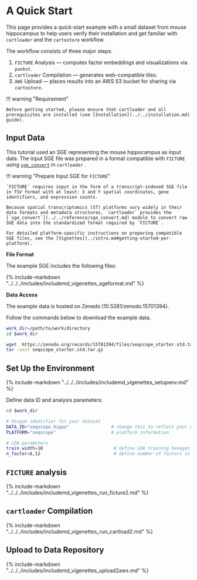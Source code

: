 
# A Quick Start

This page provides a quick-start example with a small dataset from mouse hippocampus to help users verify their installation and get familiar with `cartloader` and the `cartostore` workflow.

The workflow consists of three major steps:

1.	`FICTURE` Analysis — computes factor embeddings and visualizations via `punkst`.
2.	`cartloader` Compilation — generates web-compatible tiles.
3.	`AWS` Upload — places results into an AWS S3 bucket for sharing via `cartostore`.


!!! warning "Requirement"

    Before getting started, please ensure that cartloader and all prerequisites are installed (see [Installation](../../installation.md) guide).

## Input Data

This tutorial used an SGE representing the mouse hippocampus as input data. The input SGE file was prepared in a format compatible with `FICTURE` using [`sge_convert`](../../reference/sge_convert.md) in `cartloader` .

!!! warning "Prepare Input SGE for `FICTURE`"

    `FICTURE` requires input in the form of a transcript-indexed SGE file in TSV format with at least: X and Y spatial coordinates, gene identifiers, and expression counts. 
    
    Because spatial transcriptomics (ST) platforms vary widely in their data formats and metadata structures, `cartloader` provides the [`sge_convert`](../../reference/sge_convert.md) module to convert raw SGE data into the standardized format required by `FICTURE`.
    
    For detailed platform-specific instructions on preparing compatible SGE files, see the [Vignettes](../intro.md#getting-started-per-platform).

**File Format**

The example SGE includes the following files:

{%
  include-markdown "../../../includes/includemd_vigenettes_sgeformat.md"
%}

**Data Access**

The example data is hosted on Zenedo (10.5281/zenodo.15701394).

Follow the commands below to download the example data.

```bash
work_dir=/path/to/work/directory
cd $work_dir

wget  https://zenodo.org/records/15701394/files/seqscope_starter.std.tar.gz
tar -zxvf seqscope_starter.std.tar.gz
```

## Set Up the Environment

{%
  include-markdown "../../../includes/includemd_vigenettes_setupenv.md"
%}

Define data ID and analysis parameters:

```bash
cd $work_dir

# Unique identifier for your dataset
DATA_ID="seqscope_hippo"                # change this to reflect your dataset name
PLATFORM="seqscope"                     # platform information

# LDA parameters
train_width=18                           # define LDA training hexagon width (comma-separated if multiple widths are applied)
n_factor=6,12                            # define number of factors in LDA training (comma-separated if multiple n-factor are applied)
```

## `FICTURE` analysis

{%
  include-markdown "../../../includes/includemd_vigenettes_run_ficture2.md"
%}

## `cartloader` Compilation

{%
  include-markdown "../../../includes/includemd_vigenettes_run_cartload2.md"
%}

## Upload to Data Repository
{%
  include-markdown "../../../includes/includemd_vigenettes_upload2aws.md"
%}
